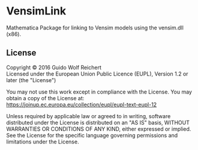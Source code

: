 # VensimLink
Mathematica Package for linking to Vensim models using the vensim.dll (x86).

## License

Copyright © 2016 Guido Wolf Reichert<br/>Licensed under the European Union Public Licence (EUPL), Version 1.2 or later (the "License")

You may not use this work except in compliance with the License. 
You may obtain a copy of the License at: https://joinup.ec.europa.eu/collection/eupl/eupl-text-eupl-12

Unless required by applicable law or agreed to in writing, software distributed under the License is distributed on an "AS IS" basis, WITHOUT WARRANTIES OR CONDITIONS OF ANY KIND, either expressed or implied. See the License for the specific language governing permissions and limitations under the License.
